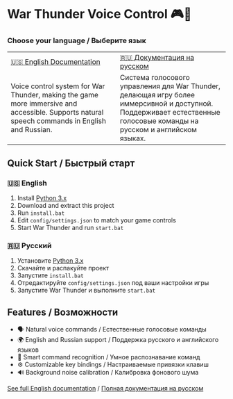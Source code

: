 # War Thunder Voice Control 🎮🎤

### Choose your language / Выберите язык

<table>
<tr>
    <td width="50%">
        <a href="README.en.md">
            🇺🇸 English Documentation
        </a>
    </td>
    <td width="50%">
        <a href="README.ru.md">
            🇷🇺 Документация на русском
        </a>
    </td>
</tr>
<tr>
    <td width="50%">
        Voice control system for War Thunder, making the game more immersive and accessible. Supports natural speech commands in English and Russian.
    </td>
    <td width="50%">
        Система голосового управления для War Thunder, делающая игру более иммерсивной и доступной. Поддерживает естественные голосовые команды на русском и английском языках.
    </td>
</tr>
</table>

## Quick Start / Быстрый старт

### 🇺🇸 English
1. Install [Python 3.x](https://www.python.org/downloads/)
2. Download and extract this project
3. Run `install.bat`
4. Edit `config/settings.json` to match your game controls
5. Start War Thunder and run `start.bat`

### 🇷🇺 Русский
1. Установите [Python 3.x](https://www.python.org/downloads/)
2. Скачайте и распакуйте проект
3. Запустите `install.bat`
4. Отредактируйте `config/settings.json` под ваши настройки игры
5. Запустите War Thunder и выполните `start.bat`

## Features / Возможности

- 🗣️ Natural voice commands / Естественные голосовые команды
- 🌍 English and Russian support / Поддержка русского и английского языков
- 🎯 Smart command recognition / Умное распознавание команд
- ⚙️ Customizable key bindings / Настраиваемые привязки клавиш
- 🔊 Background noise calibration / Калибровка фонового шума

[See full English documentation](README.en.md) / [Полная документация на русском](README.ru.md)

